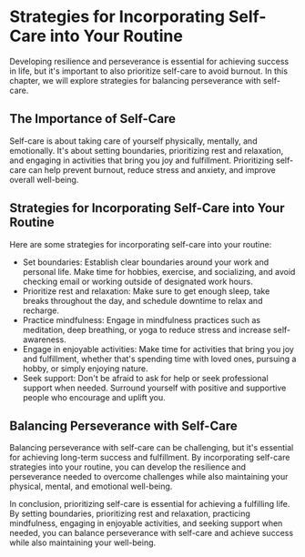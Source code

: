 Strategies for Incorporating Self-Care into Your Routine
========================================================================================================

Developing resilience and perseverance is essential for achieving success in life, but it's important to also prioritize self-care to avoid burnout. In this chapter, we will explore strategies for balancing perseverance with self-care.

The Importance of Self-Care
---------------------------

Self-care is about taking care of yourself physically, mentally, and emotionally. It's about setting boundaries, prioritizing rest and relaxation, and engaging in activities that bring you joy and fulfillment. Prioritizing self-care can help prevent burnout, reduce stress and anxiety, and improve overall well-being.

Strategies for Incorporating Self-Care into Your Routine
--------------------------------------------------------

Here are some strategies for incorporating self-care into your routine:

* Set boundaries: Establish clear boundaries around your work and personal life. Make time for hobbies, exercise, and socializing, and avoid checking email or working outside of designated work hours.
* Prioritize rest and relaxation: Make sure to get enough sleep, take breaks throughout the day, and schedule downtime to relax and recharge.
* Practice mindfulness: Engage in mindfulness practices such as meditation, deep breathing, or yoga to reduce stress and increase self-awareness.
* Engage in enjoyable activities: Make time for activities that bring you joy and fulfillment, whether that's spending time with loved ones, pursuing a hobby, or simply enjoying nature.
* Seek support: Don't be afraid to ask for help or seek professional support when needed. Surround yourself with positive and supportive people who encourage and uplift you.

Balancing Perseverance with Self-Care
-------------------------------------

Balancing perseverance with self-care can be challenging, but it's essential for achieving long-term success and fulfillment. By incorporating self-care strategies into your routine, you can develop the resilience and perseverance needed to overcome challenges while also maintaining your physical, mental, and emotional well-being.

In conclusion, prioritizing self-care is essential for achieving a fulfilling life. By setting boundaries, prioritizing rest and relaxation, practicing mindfulness, engaging in enjoyable activities, and seeking support when needed, you can balance perseverance with self-care and achieve success while also maintaining your well-being.
